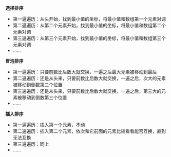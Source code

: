**选择排序**

- 第一遍遍历：从头开始，找到最小值的坐标，将最小值和数组第一个元素对调
- 第二遍遍历：从第二个元素开始，找到最小值的坐标，将最小值和数组第二个元素对调
- 第三遍遍历：从第三个元素开始，找到最小值的坐标，将最小值和数组第三个元素对调
- ......

**冒泡排序**

- 第一遍遍历：只要前数比后数大就交换，一遍之后最大元素被移动到最后
- 第二遍遍历：还是从头来，只要前数比后数大就交换，一遍之后，次大的元素被移动到倒数第二个位置
- 第三遍遍历：还是从头来，只要前数比后数大就交换，一遍之后，第三大的元素被移动到倒数第三个位置
- ......

**插入排序**

- 第一遍遍历：插入第一个元素，不动
- 第二遍遍历：插入第二个元素，依次和它前面的元素比较看看能否互换，直到无法互换
- 第三遍遍历：同上
- ......